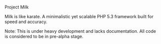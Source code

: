 Project Milk

Milk is like karate. A minimalistic yet scalable PHP 5.3 framework built for speed and accuracy.

Note: This is under heavy development and lacks documentation. All code is considered to be in pre-alpha stage.
